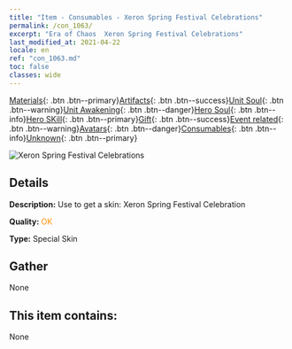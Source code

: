 ```yaml
---
title: "Item - Consumables - Xeron Spring Festival Celebrations"
permalink: /con_1063/
excerpt: "Era of Chaos  Xeron Spring Festival Celebrations"
last_modified_at: 2021-04-22
locale: en
ref: "con_1063.md"
toc: false
classes: wide
---
```

 [Materials](/Items/){: .btn .btn--primary}[Artifacts](/Items/Artifacts/){: .btn .btn--success}[Unit Soul](/Items/UnitSoul/){: .btn .btn--warning}[Unit Awakening](/Items/UnitAwakening/){: .btn .btn--danger}[Hero Soul](/Items/HeroSoul/){: .btn .btn--info}[Hero SKill](/Items/HeroSkill/){: .btn .btn--primary}[Gift](/Items/Gift/){: .btn .btn--success}[Event related](/Items/Events/){: .btn .btn--warning}[Avatars](/Items/Avatars/){: .btn .btn--danger}[Consumables](/Items/Consumables/){: .btn .btn--info}[Unknown](/Items/Unknown/){: .btn .btn--primary}

 ![Xeron Spring Festival Celebrations](/images/h/h_Xeron3.jpg)

## Details
 **Description:** Use to get a skin: Xeron Spring Festival Celebration

 **Quality:** <span style="color: #FF8C00">OK</span>

 **Type:** Special Skin

## Gather

  None

## This item contains:

  None


